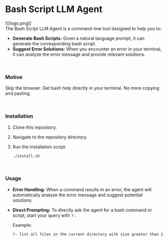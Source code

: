 # Bash Script LLM Agent
![[logo.png]]    
The Bash Script LLM Agent is a command-line tool designed to help you to: 
* **Generate Bash Scripts:** Given a natural language prompt, it can generate the corresponding bash script.
* **Suggest Error Solutions:** When you encounter an error in your terminal, it can analyze the error message and provide relevant solutions.

</br>      

### Motive 
Skip the browser. Get bash help directly in your terminal. No more copying and pasting.

</br>  

### Installation    
1.  Clone this repository.
2.  Navigate to the repository directory.
3.  Run the installation script:

    ```bash
    ./install.sh
    ```
</br>  

### Usage
* **Error Handling:** When a command results in an error, the agent will automatically analyze the error message and suggest potential solutions.
* **Direct Prompting:** To directly ask the agent for a bash command or script, start your query with `?-`.

    Example:

    ```bash
    ?- list all files in the current directory with size greater than 1MB
    ```
